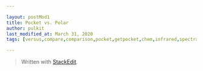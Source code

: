 ```yaml
---

layout: postMod1
title: Pocket vs. Polar
author: pulkit
last_modified_at: March 31, 2020
tags: [versus,compare,comparison,pocket,getpocket,chem,infrared,spectra,graph,organic,chemistry]

---
```




> Written with [StackEdit](https://stackedit.io/).
<!--stackedit_data:
eyJoaXN0b3J5IjpbMzI3NzY0NjVdfQ==
-->